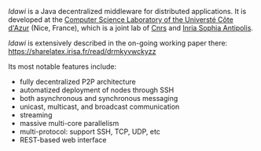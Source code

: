 *Idawi* is a Java decentralized middleware for distributed applications. It is developed at the
[Computer Science Laboratory of the Universté Côte d'Azur](http://www.i3s.unice.fr/en/comredEn) (Nice, France),
which is a joint lab of [Cnrs](https://www.cnrs.fr) and [Inria Sophia Antipolis](https://www.inria.fr).

*Idawi* is extensively described in the on-going working paper there:
https://sharelatex.irisa.fr/read/drmkyvwckyzz

Its most notable features include:
- fully decentralized P2P architecture
- automatized deployment of nodes through SSH
- both asynchronous and synchronous messaging
- unicast, multicast, and broadcast communication
- streaming
- massive multi-core parallelism
- multi-protocol: support SSH, TCP, UDP, etc
- REST-based web interface

